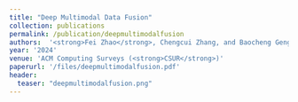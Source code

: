 ```yaml
---
title: "Deep Multimodal Data Fusion"
collection: publications
permalink: /publication/deepmultimodalfusion
authors:  '<strong>Fei Zhao</strong>, Chengcui Zhang, and Baocheng Geng'
year: '2024'
venue: 'ACM Computing Surveys (<strong>CSUR</strong>)'
paperurl: '/files/deepmultimodalfusion.pdf'
header:
  teaser: "deepmultimodalfusion.png"
---
```



